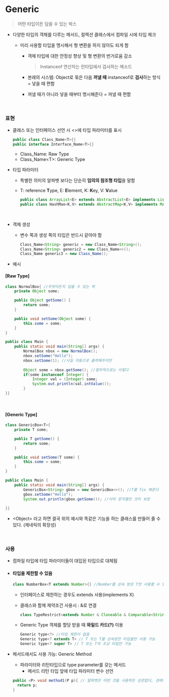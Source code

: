 # Generic

> 어떤 타입이든 담을 수 있는 박스

* 다양한 타입의 객체를 다루는 메서드, 컬렉션 클래스에서 컴파일 시에 타입 체크

  * 미리 사용할 타입을 명시해서 형 변환을 하지 않아도 되게 함

    * 객체 타입에 대한 안정성 향상 및 형 변환의 번거로움 감소

      > Instanceof 연산자는 런타임에서 검사하는 메소드

    * 본래의 시스템: Object로 묶은 다음 **꺼낼 때** instanceof로 **검사**하는 방식 = 넣을 때 편함

    * 꺼낼 때가 아니라 넣을 때부터 명시해준다 = 꺼낼 때 편함

​    

### 표현

* 클래스 또는 인터페이스 선언 시 <>에 타입 파라미터를 표시

  ```java
  public class Class_Name<T>{}
  public interface Interface_Name<T>{}
  ```

  * Class_Name: Raw Type
  * Class_Name\<T>: Generic Type 

* 타입 파라미터

  * 특별한 의미의 알파벳 보다는 단순히 **임의의 참조형 타입**을 말함

  * T: reference **T**ype, E: **E**lement, K: **K**ey, V: **V**alue

    ```java
    public class ArrayList<E> extends AbstractList<E> implements List<E>, RandomAccess{}
    public class HashMao<K,V> extends AbstractMap<K,V> implements Map<K,V>
    ```

    ​			    

* 객체 생성

  * 변수 쪽과 생성 쪽의 타입은 반드시 같아야 함

    ```java
    Class_Name<String> generic = new Class_Name<String>();
    Class_Name<String> generic2 = new Class_Name<>();
    Class_Name generic3 = new Class_Name();
    ```

* 예시

#### [Raw Type]

```java
class NormalBox{ //무엇이든지 담을 수 있는 박
	private Object some;

	public Object getSome() {
		return some;
	}

	public void setSome(Object some) {
		this.some = some;
	}
}

public class Main {
	public static void main(String[] args) {
		NormalBox nbox = new NormalBox();
		nbox.setSome("Hello");
		nbox.setSome(1); //사실 자동으로 출력해주지만
		
		Object some = nbox.getSome(); //절차적으로는 이렇다
		if(some instanceof Integer) {
			Integer val = (Integer) some;
			System.out.println(val.intValue());
		}
}}
```

​			    

#### [Generic Type]

```java
class GenericBox<T>{
	private T some;

	public T getSome() {
		return some;
	}

	public void setSome(T some) {
		this.some = some;
	}
}

public class Main {
	public static void main(String[] args) {
		GenericBox<String> gbox = new GenericBox<>(); //T를 fix 해준다
		gbox.setSome("Hello"); 
		System.out.println(gbox.getSome()); //이미 문자열인 것이 보장
		
}}
```

* \<Object> 라고 하면 결국 위의 예시와 똑같은 기능을 하는 클래스를 만들어 줄 수 있다. (제네릭의 확장성)

​    

### 사용

* 컴파일 타입에 타입 파라미터들이 대입된 타입으로 대체됨

* #### 타입을 제한할 수 있음

  ```java
  class NumberBox<T extends Number>{} //Number를 상속 받은 T만 사용할 수 있다
  ```

  * 인터페이스로 제한하는 경우도 extends 사용(implements X)

  * 클래스와 함께 제약조건 사용시 : &로 연결

    ```java
    class TypeRestrict<extends Number & Cloneable & Comparable<String>>{}
    ```

  * Generic Type 객체를 할당 받을 때 **와일드 카드(?)** 이용

    ```java
    Generic type<?> //타입 제한이 없음
    Generic type<? extends T> // T 또는 T를 상속받은 타입들만 사용 가능
    Generic type<? super T> // T 또는 T의 조상 타입만 가능
    ```

* 메서드에서도 사용 가능: Generic Method

  * 파라미터와 리턴타입으로 type parameter를 갖는 메서드
    * 메서드 리턴 타입 앞에 타입 파라미터 변수 선언

  ```java
  public <P> void method1(P p){ // 알파벳은 어떤 것을 사용하든 상관없다, 관례적으로 사용한다는 것을 명심
  	return p;
  }
  ```

  

